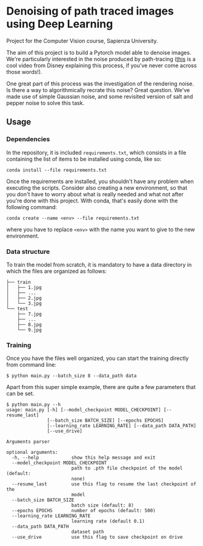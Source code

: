 # Denoising of path traced images using Deep Learning
Project for the Computer Vision course, Sapienza University.

The aim of this project is to build a Pytorch model able to denoise images. We're particularly interested in the noise produced by path-tracing ([this](https://youtu.be/frLwRLS_ZR0) is a cool video from Disney explaining this process, if you've never come across those words!).

One great part of this process was the investigation of the rendering noise. Is there a way to algorithmically recrate this noise? Great question. We've made use of simple Gaussian noise, and some revisited version of salt and pepper noise to solve this task.

## Usage
### Dependencies
In the repository, it is included `requirements.txt`, which consists in a file containing the list of items to be installed using conda, like so:

`conda install --file requirements.txt`

Once the requirements are installed, you shouldn't have any problem when executing the scripts. Consider also creating a new environment, so that you don't have to worry about what is really needed and what not after you're done with this project. With conda, that's easily done with the following command:

`conda create --name <env> --file requirements.txt`

where you have to replace `<env>` with the name you want to give to the new environment.

### Data structure
To train the model from scratch, it is mandatory to have a data directory in which the files are organized as follows:
```
├── train
│   ├── 1.jpg
│   ├── ...
│   ├── 2.jpg
│   └── 3.jpg
└── test
    ├── 7.jpg
    ├── ...
    ├── 8.jpg
    └── 9.jpg
```
### Training
Once you have the files well organized, you can start the training directly from command line:

```shell
$ python main.py --batch_size 8 --data_path data
```

Apart from this super simple example, there are quite a few parameters that can be set.
```shell
$ python main.py --h
usage: main.py [-h] [--model_checkpoint MODEL_CHECKPOINT] [--resume_last]
               [--batch_size BATCH_SIZE] [--epochs EPOCHS]
               [--learning_rate LEARNING_RATE] [--data_path DATA_PATH]
               [--use_drive]

Arguments parser

optional arguments:
  -h, --help            show this help message and exit
  --model_checkpoint MODEL_CHECKPOINT
                        path to .pth file checkpoint of the model (default:
                        none)
  --resume_last         use this flag to resume the last checkpoint of the
                        model
  --batch_size BATCH_SIZE
                        batch size (default: 8)
  --epochs EPOCHS       number of epochs (default: 500)
  --learning_rate LEARNING_RATE
                        learning rate (default 0.1)
  --data_path DATA_PATH
                        dataset path
  --use_drive           use this flag to save checkpoint on drive
```
